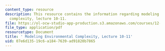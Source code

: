 ```yaml
---
content_type: resource
description: This resource contains the information regarding modeling environmental
  complexity, lecture 10-11.
file: https://ol-ocw-studio-app-production.s3.amazonaws.com/courses/12-086-modeling-environmental-complexity-fall-2014/07e6d13519c6a1847639ad91820b7865_MIT12_086F14_anomalous.pdf
file_type: application/pdf
resourcetype: Document
title: ' Modeling Environmental Complexity, Lecture 10-11'
uid: 07e6d135-19c6-a184-7639-ad91820b7865
---
```

